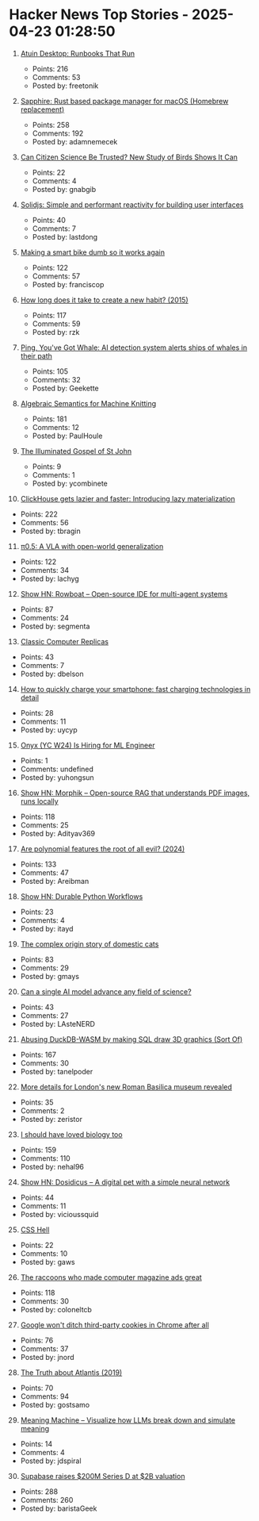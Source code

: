 # Hacker News Top Stories - 2025-04-23 01:28:50

1. [Atuin Desktop: Runbooks That Run](https://blog.atuin.sh/atuin-desktop-runbooks-that-run/)
   - Points: 216
   - Comments: 53
   - Posted by: freetonik

2. [Sapphire: Rust based package manager for macOS (Homebrew replacement)](https://github.com/alexykn/sapphire)
   - Points: 258
   - Comments: 192
   - Posted by: adamnemecek

3. [Can Citizen Science Be Trusted? New Study of Birds Shows It Can](https://www.ucdavis.edu/news/can-citizen-science-be-trusted-new-study-birds-shows-it-can)
   - Points: 22
   - Comments: 4
   - Posted by: gnabgib

4. [Solidjs: Simple and performant reactivity for building user interfaces](https://www.solidjs.com/)
   - Points: 40
   - Comments: 7
   - Posted by: lastdong

5. [Making a smart bike dumb so it works again](https://francisco.io/blog/making-a-smart-bike-dumb-work-again/)
   - Points: 122
   - Comments: 57
   - Posted by: franciscop

6. [How long does it take to create a new habit? (2015)](https://thelogicaloptimist.com/index.php/2015/10/25/the-21-day-myth-create-new-habit/)
   - Points: 117
   - Comments: 59
   - Posted by: rzk

7. [Ping, You've Got Whale: AI detection system alerts ships of whales in their path](https://www.biographic.com/ping-youve-got-whale/)
   - Points: 105
   - Comments: 32
   - Posted by: Geekette

8. [Algebraic Semantics for Machine Knitting](https://uwplse.org/2025/03/31/Algebraic-Knitting.html)
   - Points: 181
   - Comments: 12
   - Posted by: PaulHoule

9. [The Illuminated Gospel of St John](https://www.cambridge.org/universitypress/bibles/illuminated-gospel-of-st-john)
   - Points: 9
   - Comments: 1
   - Posted by: ycombinete

10. [ClickHouse gets lazier and faster: Introducing lazy materialization](https://clickhouse.com/blog/clickhouse-gets-lazier-and-faster-introducing-lazy-materialization)
   - Points: 222
   - Comments: 56
   - Posted by: tbragin

11. [π0.5: A VLA with open-world generalization](https://pi.website/blog/pi05)
   - Points: 122
   - Comments: 34
   - Posted by: lachyg

12. [Show HN: Rowboat – Open-source IDE for multi-agent systems](https://github.com/rowboatlabs/rowboat)
   - Points: 87
   - Comments: 24
   - Posted by: segmenta

13. [Classic Computer Replicas](https://obsolescence.dev/index.html)
   - Points: 43
   - Comments: 7
   - Posted by: dbelson

14. [How to quickly charge your smartphone: fast charging technologies in detail](https://eb43.github.io/articles/fast-charging-technologies-in-detail.html)
   - Points: 28
   - Comments: 11
   - Posted by: uycyp

15. [Onyx (YC W24) Is Hiring for ML Engineer](https://www.ycombinator.com/companies/onyx/jobs/3Se5ptG-machine-learning-engineer)
   - Points: 1
   - Comments: undefined
   - Posted by: yuhongsun

16. [Show HN: Morphik – Open-source RAG that understands PDF images, runs locally](https://github.com/morphik-org/morphik-core)
   - Points: 118
   - Comments: 25
   - Posted by: Adityav369

17. [Are polynomial features the root of all evil? (2024)](https://alexshtf.github.io/2024/01/21/Bernstein.html)
   - Points: 133
   - Comments: 47
   - Posted by: Areibman

18. [Show HN: Durable Python Workflows](https://github.com/autokitteh/autokitteh)
   - Points: 23
   - Comments: 4
   - Posted by: itayd

19. [The complex origin story of domestic cats](https://phys.org/news/2025-04-complex-story-domestic-cats-tunisia.html)
   - Points: 83
   - Comments: 29
   - Posted by: gmays

20. [Can a single AI model advance any field of science?](https://www.lanl.gov/media/publications/1663/1269-earl-lawrence-ai)
   - Points: 43
   - Comments: 27
   - Posted by: LAsteNERD

21. [Abusing DuckDB-WASM by making SQL draw 3D graphics (Sort Of)](https://www.hey.earth/posts/duckdb-doom)
   - Points: 167
   - Comments: 30
   - Posted by: tanelpoder

22. [More details for London's new Roman Basilica museum revealed](https://www.ianvisits.co.uk/articles/more-details-for-londons-new-roman-basilica-museum-revealed-80470/)
   - Points: 35
   - Comments: 2
   - Posted by: zeristor

23. [I should have loved biology too](https://nehalslearnings.substack.com/p/i-should-have-loved-biology-too)
   - Points: 159
   - Comments: 110
   - Posted by: nehal96

24. [Show HN: Dosidicus – A digital pet with a simple neural network](https://github.com/ViciousSquid/Dosidicus)
   - Points: 44
   - Comments: 11
   - Posted by: vicioussquid

25. [CSS Hell](https://csshell.com/)
   - Points: 22
   - Comments: 10
   - Posted by: gaws

26. [The raccoons who made computer magazine ads great](https://technologizer.com/home/2025/04/22/pc-connection-ads-raccoons/)
   - Points: 118
   - Comments: 30
   - Posted by: coloneltcb

27. [Google won't ditch third-party cookies in Chrome after all](https://arstechnica.com/gadgets/2025/04/google-wont-ditch-third-party-cookies-in-chrome-after-all/)
   - Points: 76
   - Comments: 37
   - Posted by: jnord

28. [The Truth about Atlantis (2019)](https://talesoftimesforgotten.com/2019/03/26/the-truth-about-atlantis/)
   - Points: 70
   - Comments: 94
   - Posted by: gostsamo

29. [Meaning Machine – Visualize how LLMs break down and simulate meaning](https://meaning-machine.streamlit.app)
   - Points: 14
   - Comments: 4
   - Posted by: jdspiral

30. [Supabase raises $200M Series D at $2B valuation](https://finance.yahoo.com/news/exclusive-supabase-raises-200-million-112154867.html)
   - Points: 288
   - Comments: 260
   - Posted by: baristaGeek

